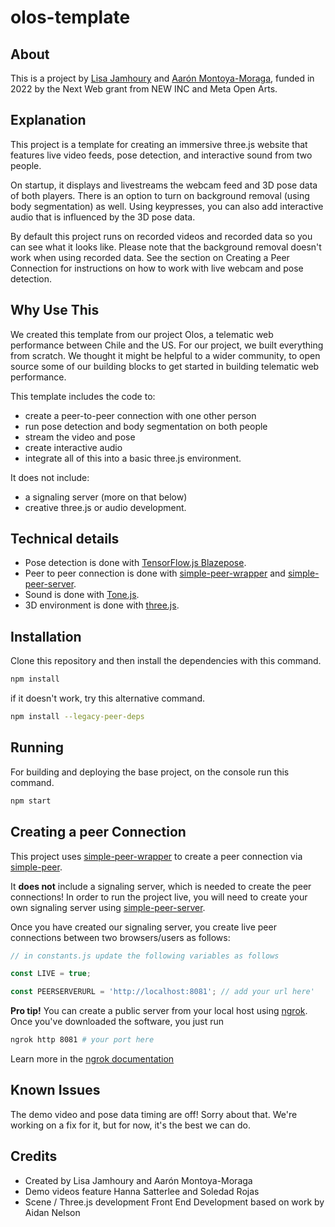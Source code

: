# olos-template

## About

This is a project by [Lisa Jamhoury](https://lisajamhoury.com/) and [Aarón Montoya-Moraga](https://montoyamoraga.io/), funded in 2022 by the Next Web grant from NEW INC and Meta Open Arts.

## Explanation

This project is a template for creating an immersive three.js website that features live video feeds, pose detection, and interactive sound from two people.

On startup, it displays and livestreams the webcam feed and 3D pose data of both players. There is an option to turn on background removal (using body segmentation) as well. Using keypresses, you can also add interactive audio that is influenced by the 3D pose data.

By default this project runs on recorded videos and recorded data so you can see what it looks like. Please note that the background removal doesn't work when using recorded data. See the section on Creating a Peer Connection for instructions on how to work with live webcam and pose detection.

## Why Use This

We created this template from our project Olos, a telematic web performance between Chile and the US. For our project, we built everything from scratch. We thought it might be helpful to a wider community, to open source some of our building blocks to get started in building telematic web performance.

This template includes the code to:

- create a peer-to-peer connection with one other person
- run pose detection and body segmentation on both people
- stream the video and pose
- create interactive audio
- integrate all of this into a basic three.js environment.

It does not include:

- a signaling server (more on that below)
- creative three.js or audio development.

## Technical details

- Pose detection is done with [TensorFlow.js Blazepose](https://blog.tensorflow.org/2021/05/high-fidelity-pose-tracking-with-mediapipe-blazepose-and-tfjs.html).
- Peer to peer connection is done with [simple-peer-wrapper](https://github.com/lisajamhoury/simple-peer-wrapper) and [simple-peer-server](https://github.com/lisajamhoury/simple-peer-server).
- Sound is done with [Tone.js](https://tonejs.github.io/).
- 3D environment is done with [three.js](https://threejs.org/).

## Installation

Clone this repository and then install the dependencies with this command.

```bash
npm install
```

if it doesn't work, try this alternative command.

```bash
npm install --legacy-peer-deps
```

## Running

For building and deploying the base project, on the console run this command.

```bash
npm start
```

## Creating a peer Connection

This project uses [simple-peer-wrapper](https://github.com/lisajamhoury/simple-peer-wrapper) to create a peer connection via [simple-peer](https://github.com/feross/simple-peer).

It **does not** include a signaling server, which is needed to create the peer connections! In order to run the project live, you will need to create your own signaling server using [simple-peer-server](https://github.com/lisajamhoury/simple-peer-server).

Once you have created our signaling server, you create live peer connections between two browsers/users as follows:

```javascript
// in constants.js update the following variables as follows

const LIVE = true;

const PEERSERVERURL = 'http://localhost:8081'; // add your url here'
```

**Pro tip!** You can create a public server from your local host using [ngrok](https://ngrok.com/). Once you've downloaded the software, you just run

```bash
ngrok http 8081 # your port here
```

Learn more in the [ngrok documentation](https://ngrok.com/docs/secure-tunnels#http-tunnels-local-https)

## Known Issues

The demo video and pose data timing are off! Sorry about that. We're working on a fix for it, but for now, it's the best we can do.

## Credits

- Created by Lisa Jamhoury and Aarón Montoya-Moraga
- Demo videos feature Hanna Satterlee and Soledad Rojas
- Scene / Three.js development Front End Development based on work by Aidan Nelson
